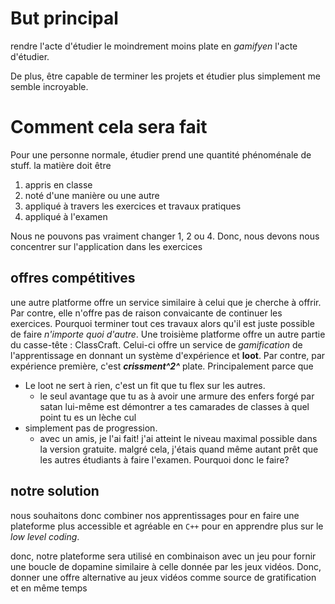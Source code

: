 


# But principal
rendre l'acte d'étudier le moindrement moins plate en *gamifyen* l'acte d'étudier.

De plus, être capable de terminer les projets et étudier plus simplement me semble incroyable.

# Comment cela sera fait
Pour une personne normale, étudier prend une quantité phénoménale de stuff. la matière doit être
1. appris en classe 
2. noté d'une manière ou une autre
3. appliqué à travers les exercices et travaux pratiques 
4. appliqué à l'examen

Nous ne pouvons pas vraiment changer 1, 2 ou 4. Donc, nous devons nous concentrer sur l'application dans les exercices

## offres compétitives

une autre platforme offre un service similaire à celui que je cherche à offrir. Par contre, elle n'offre pas de raison convaicante de continuer les exercices. Pourquoi terminer tout ces travaux alors qu'il est juste possible de faire *n'importe quoi d'autre*. Une troisième platforme offre un autre partie du casse-tête : ClassCraft. Celui-ci offre un service de *gamification* de l'apprentissage en donnant un système d'expérience et **loot**. Par contre, par expérience première, c'est ***crissment^2^*** plate. Principalement parce que 
- Le loot ne sert à rien, c'est un fit que tu flex sur les autres.
	- le seul avantage que tu as à avoir une armure des enfers forgé par satan lui-même est démontrer a tes camarades de classes à quel point tu es un lèche cul
- simplement pas de progression.
	- avec un amis, je l'ai fait! j'ai atteint le niveau maximal possible dans la version gratuite. malgré cela, j'étais quand même autant prêt que les autres étudiants à faire l'examen. Pourquoi donc le faire?

## notre solution
nous souhaitons donc combiner nos apprentissages pour en faire une plateforme plus accessible et agréable en `C++` pour en apprendre plus sur le *low level coding*.  

donc, notre plateforme sera utilisé en combinaison avec un jeu pour fornir une boucle de dopamine similaire à celle donnée par les jeux vidéos. Donc, donner une offre alternative au jeux vidéos comme source de gratification et en même temps 
<!--stackedit_data:
eyJoaXN0b3J5IjpbLTE4MDk3OTU0NDldfQ==
-->